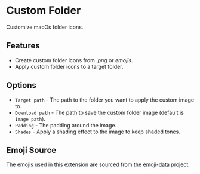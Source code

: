 # Custom Folder

Customize macOs folder icons.

## Features
- Create custom folder icons from *.png* or *emojis*.
- Apply custom folder icons to a target folder.

## Options
- `Target path` - The path to the folder you want to apply the custom image to.
- `Download path` - The path to save the custom folder image (default is `Image path`).
- `Padding` - The padding around the image.
- `Shades` - Apply a shading effect to the image to keep shaded tones.

## Emoji Source
The emojis used in this extension are sourced from the [emoji-data](https://github.com/iamcal/emoji-data) project.
